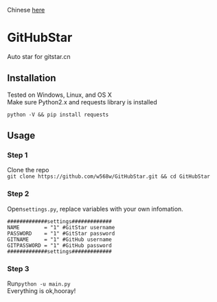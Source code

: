 Chinese [here](README_CN.md)
# GitHubStar
Auto star for gitstar.cn
## Installation
Tested on Windows, Linux, and OS X  
Make sure Python2.x and requests library is installed

```python -V && pip install requests```

## Usage
### Step 1
Clone the repo  
```git clone https://github.com/w568w/GitHubStar.git && cd GitHubStar```

### Step 2
Open```settings.py```, replace variables with your own infomation.
```
#############settings#############
NAME		= "1" #GitStar username
PASSWORD	= "1" #GitStar password
GITNAME		= "1" #GitHub username
GITPASSWORD	= "1" #GitHub password
#############settings#############
```
### Step 3
Run```python -u main.py```  
Everything is ok,hooray!
